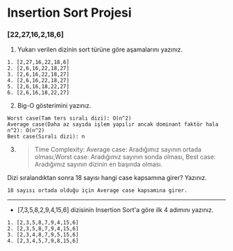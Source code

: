 # Insertion Sort Projesi

### [22,27,16,2,18,6]

1. Yukarı verilen dizinin sort türüne göre aşamalarını yazınız.

```
1. [2,27,16,22,18,6]
2. [2,6,16,22,18,27]
3. [2,6,16,22,18,27] 
4. [2,6,16,22,18,27]
5. [2,6,16,18,22,27]
6. [2,6,16,18,22,27]
```

2. Big-O gösterimini yazınız.

```
Worst case(Tam ters sıralı dizi): O(n^2)
Average case(Daha az sayıda işlem yapılır ancak dominant faktör hala n^2): O(n^2)
Best case(Sıralı dizi): n
```

3. >Time Complexity: Average case: Aradığımız sayının ortada olması,Worst case: Aradığımız sayının sonda olması, Best case: Aradığımız sayının dizinin en başında olması.
   
Dizi sıralandıktan sonra 18 sayısı hangi case kapsamına girer? Yazınız.

```
18 sayısı ortada olduğu için Average case kapsamına girer.
```
---

- [7,3,5,8,2,9,4,15,6] dizisinin Insertion Sort'a göre ilk 4 adımını yazınız.

```
1. [2,3,5,8,7,9,4,15,6]
2. [2,3,5,8,7,9,4,15,6]
3. [2,3,4,8,7,9,5,15,6]
4. [2,3,4,5,7,9,8,15,6]
